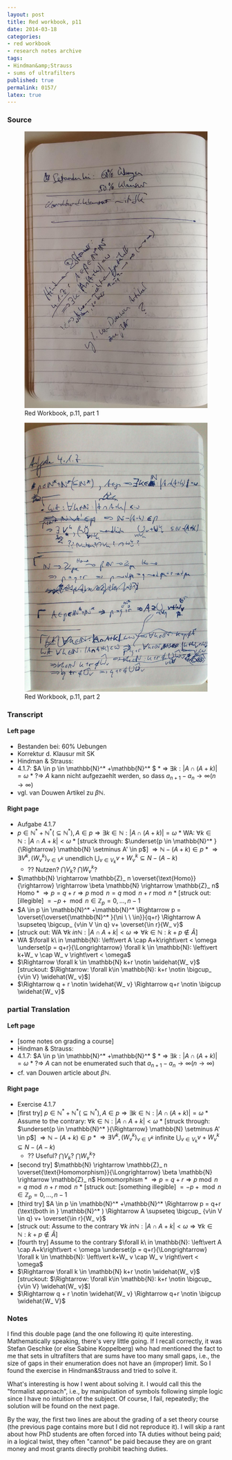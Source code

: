 ```yaml
---
layout: post
title: Red workbook, p11
date: 2014-03-18
categories:
- red workbook
- research notes archive
tags:
- Hindman&amp;Strauss
- sums of ultrafilters
published: true
permalink: 0157/
latex: true
---
```


### Source

<figure>
  <a href="/assets/2014/red_workbook-p11-1.jpg">
    <img alt="red workbook, p11-1" src="/assets/2014/red_workbook-p11-1.jpg"/>
  </a>
  <figcaption>
    Red Workbook, p.11, part 1
  </figcaption>
</figure>

<figure>
  <a href="/assets/2014/red_workbook-p11-2.jpg">
    <img alt="red workbook, p11-2" src="/assets/2014/red_workbook-p11-2.jpg"/>
  </a>
  <figcaption>
    Red Workbook, p.11, part 2
  </figcaption>
</figure>


### Transcript

#### Left page

*    Bestanden bei: 60% Uebungen
*    Korrektur d. Klausur mit SK
*    Hindman & Strauss:
*    4.1.7: $A \in p \in \mathbb{N}^* +\mathbb{N}^* $
    *    => $\exists k: \left\vert A \cap (A+k)\right\vert  = \omega$
    *    ?=> $A$ kann nicht aufgezaehlt werden, so dass $a_ {n+1} - a_ n \to \infty (n \to \infty)$
*    vgl. van Douwen Artikel zu $\beta \mathbb{N}$.

#### Right page

*    Aufgabe 4.1.7
*    $p \in \mathbb{N}^* +\mathbb{N}^*  (\subseteq \mathbb{N}^* ), A\in p \Rightarrow \exists k \in \mathbb{N}: \left\vert A \cap (A+k)\right\vert  = \omega$
    *    WA: $\forall k \in \mathbb{N}: \left\vert A \cap A+k\right\vert  < \omega$
    *    [struck through: $\underset{p \in \mathbb{N}^* }{\Rightarrow} \mathbb{N} \setminus A' \in p$] $\Rightarrow \mathbb{N} - (A+k) \in p$
    *    $\Rightarrow \exists V^k, (W_ v^k)_ {v \in V^k}$ unendlich $\bigcup_ {v\in V_ k} v+ W_ v^k \subseteq N - (A-k)$
        *    ?? Nutzen? $\bigcap V_ k$? $\bigcap W_ v^k$?
*    $\mathbb{N} \rightarrow \mathbb{Z}_ n \overset{\text{Homo}}{\rightarrow} \rightarrow \beta \mathbb{N} \rightarrow \mathbb{Z}_ n$ Homo
    *    $\Rightarrow p = q+r \Rightarrow p \bmod n = q \bmod n + r \bmod n$
    *    [struck out: [illegible] $= -p +\bmod n \in \mathbb{Z}_ p = {0, \ldots, n-1}$
*    $A \in p \in \mathbb{N}^* +\mathbb{N}^*  \Rightarrow p = \overset{\overset{\mathbb{N}^* }{\ni \ \ \in}}{q+r} \Rightarrow A \supseteq \bigcup_ {v\in V \in q} v+ \overset{\in r}{W_ v}$
*    [struck out: WA $\forall k\ in \mathbb{N}: \left\vert A \cap A+k\right\vert  < \omega \Rightarrow \forall k \in \mathbb{N}: k+p \notin \widehat{A}$]
*    WA $\forall k\ in \mathbb{N}: \left\vert A \cap A+k\right\vert  < \omega \underset{p = q+r}{\Longrightarrow} \forall k \in \mathbb{N}: \left\vert k+W_ v \cap W_ v \right\vert  < \omega$
*    $\Rightarrow \forall k \in \mathbb{N} k+r \notin \widehat{W_ v}$ [struckout: $\Rightarrow: \forall k\in \mathbb{N}: k+r \notin \bigcup_ {v\in V} \widehat{W_ v}$]
*    $\Rightarrow q + r \notin \widehat{W_ v} \Rightarrow q+r \notin \bigcup \widehat{W_ v}$

### partial Translation

#### Left page

*    [some notes on grading a course]
*    Hindman & Strauss:
*    4.1.7: $A \in p \in \mathbb{N}^* +\mathbb{N}^* $
    *    => $\exists k: \left\vert A \cap (A+k)\right\vert  = \omega$
    *    ?=> $A$ can not be enumerated such that $a_ {n+1} - a_ n \to \infty (n \to \infty)$
*    cf. van Douwen article about $\beta \mathbb{N}$.

#### Right page

*    Exercise 4.1.7
*    [first try] $p \in \mathbb{N}^* +\mathbb{N}^*  (\subseteq \mathbb{N}^* ), A\in p \Rightarrow \exists k \in \mathbb{N}: \left\vert A \cap (A+k)\right\vert  = \omega$
    *    Assume to the contrary: $\forall k \in \mathbb{N}: \left\vert A \cap A+k\right\vert  < \omega$
    *    [struck through: $\underset{p \in \mathbb{N}^* }{\Rightarrow} \mathbb{N} \setminus A' \in p$] $\Rightarrow \mathbb{N} - (A+k) \in p$
    *    $\Rightarrow \exists V^k, (W_ v^k)_ {v \in V^k}$ infinite $\bigcup_ {v\in V_ k} v+ W_ v^k \subseteq N - (A-k)$
        *    ?? Useful? $\bigcap V_ k$? $\bigcap W_ v^k$?
*    [second try] $\mathbb{N} \rightarrow \mathbb{Z}_ n \overset{\text{Homomorphism}}{\Longrightarrow} \beta \mathbb{N} \rightarrow \mathbb{Z}_ n$ Homomorphism
    *    $\Rightarrow p = q+r \Rightarrow p \bmod n = q \bmod n + r \bmod n$
    *    [struck out: [something illegible] $= -p +\bmod n \in \mathbb{Z}_ p = {0, \ldots, n-1}$
*    [third try] $A \in p \in \mathbb{N}^* +\mathbb{N}^*  \Rightarrow p = q+r (\text{both in } \mathbb{N}^* ) \Rightarrow A \supseteq \bigcup_ {v\in V \in q} v+ \overset{\in r}{W_ v}$
*    [struck out: Assume to the contrary $\forall k\ in \mathbb{N}: \left\vert A \cap A+k\right\vert  < \omega \Rightarrow \forall k \in \mathbb{N}: k+p \notin \widehat{A}$]
*    [fourth try] Assume to the contrary $\forall k\ in \mathbb{N}: \left\vert A \cap A+k\right\vert  < \omega \underset{p = q+r}{\Longrightarrow} \forall k \in \mathbb{N}: \left\vert k+W_ v \cap W_ v \right\vert  < \omega$
*    $\Rightarrow \forall k \in \mathbb{N} k+r \notin \widehat{W_ v}$ [struckout: $\Rightarrow: \forall k\in \mathbb{N}: k+r \notin \bigcup_ {v\in V} \widehat{W_ v}$]
*    $\Rightarrow q + r \notin \widehat{W_ v} \Rightarrow q+r \notin \bigcup \widehat{W_ V}$

### Notes

I find this double page (and the one following it) quite interesting. Mathematically speaking, there's very little going. If I recall correctly, it was Stefan Geschke (or else Sabine Koppelberg) who had mentioned the fact to me that sets in ultrafilters that are sums have too many small gaps, i.e., the size of gaps in their enumeration does not have an (improper) limit. So I found the exercise in Hindman&Strauss and tried to solve it.

What's interesting is how I went about solving it. I would call this the "formalist approach", i.e., by manipulation of symbols following simple logic since I have no intuition of the subject. Of course, I fail, repeatedly; the solution will be found on the next page.

By the way, the first two lines are about the grading of a set theory course (the previous page contains more but I did not reproduce it). I will skip a rant about how PhD students are often forced into TA duties without being paid; in a logical twist, they often "cannot" be paid because they are on grant money and most grants directly prohibit teaching duties.
